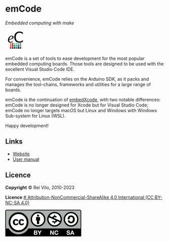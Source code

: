 # emCode

*Embedded computing with make*

![](./img/Logo-064-eC.png)

emCode is a set of tools to ease development for the most popular embedded computing boards. Those tools are designed to be used with the excellent Visual Studio Code IDE.

For convenience, emCode relies on the Arduino SDK, as it packs and manages the tool-chains, frameworks and utilities for a large range of boards.

emCode is the continuation of [embedXcode](https://embeddedcomputing.weebly.com/embedxcode.html), with two notable differences: emCode is no longer designed for Xcode but for Visual Studio Code; emCode no longer targets macOS but Linux and Windows with Windows Sub-system for Linux (WSL).

Happy development!

## Links

+ [Website](https://emCode.weebly.com)
+ [User manual](https://rei-vilo.github.io/emCode/) 

## Licence

**Copyright** &copy; Rei Vilo, 2010-2023

**Licence** [# Attribution-NonCommercial-ShareAlike 4.0 International (CC BY-NC-SA 4.0)](./LICENCE.md)

![](./img/by-nc-sa.svg)

